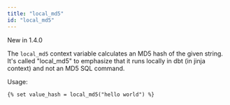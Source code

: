 ```yaml
---
title: "local_md5"
id: "local_md5"
---
```

<Changelog>New in 1.4.0</Changelog>

The `local_md5` context variable calculates an MD5 hash of the given string. It's called "local_md5" to emphasize that it runs locally in dbt (in jinja context) and not an MD5 SQL command.

Usage:
```
{% set value_hash = local_md5("hello world") %}
```
